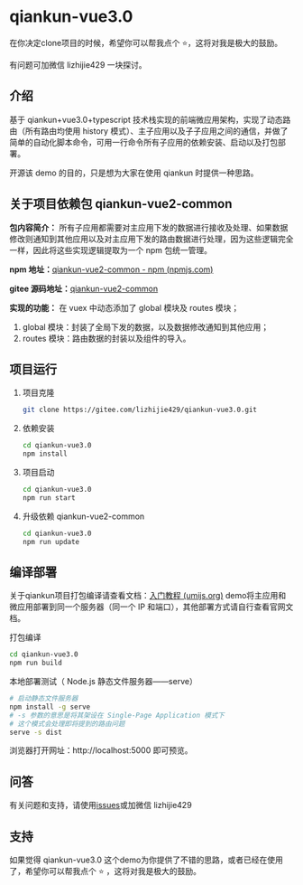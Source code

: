 # qiankun-vue3.0



在你决定clone项目的时候，希望你可以帮我点个 ⭐，这将对我是极大的鼓励。

有问题可加微信 lizhijie429 一块探讨。



## 介绍

基于 qiankun+vue3.0+typescript  技术栈实现的前端微应用架构，实现了动态路由（所有路由均使用 history 模式）、主子应用以及子子应用之间的通信，并做了简单的自动化脚本命令，可用一行命令所有子应用的依赖安装、启动以及打包部署。

开源该 demo 的目的，只是想为大家在使用 qiankun 时提供一种思路。



## 关于项目依赖包 qiankun-vue2-common

**包内容简介：** 所有子应用都需要对主应用下发的数据进行接收及处理、如果数据修改则通知到其他应用以及对主应用下发的路由数据进行处理，因为这些逻辑完全一样，因此将这些实现逻辑提取为一个 npm 包统一管理。

**npm 地址：**[qiankun-vue2-common - npm (npmjs.com)](https://www.npmjs.com/package/qiankun-vue2-common)

**gitee 源码地址：**[qiankun-vue2-common](https://gitee.com/lizhijie429/qiankun-vue2-common)

**实现的功能：** 在 vuex 中动态添加了 global 模块及 routes 模块；

1. global 模块：封装了全局下发的数据，以及数据修改通知到其他应用；
2. routes 模块：路由数据的封装以及组件的导入。



## 项目运行

1. 项目克隆

   ```bash
   git clone https://gitee.com/lizhijie429/qiankun-vue3.0.git
   ```

2. 依赖安装

   ```bash
   cd qiankun-vue3.0
   npm install
   ```

3. 项目启动

   ```bash
   cd qiankun-vue3.0
   npm run start
   ```

4. 升级依赖 qiankun-vue2-common

   ```bash
   cd qiankun-vue3.0
   npm run update
   ```

   

## 编译部署

关于qiankun项目打包编译请查看文档：[入门教程 (umijs.org)](https://qiankun.umijs.org/zh/cookbook#场景-1：主应用和微应用部署到同一个服务器（同一个-ip-和端口）)  demo将主应用和微应用部署到同一个服务器（同一个 IP 和端口），其他部署方式请自行查看官网文档。

打包编译

   ```bash
   cd qiankun-vue3.0
   npm run build
   ```

本地部署测试（ Node.js 静态文件服务器——serve）

```bash
# 启动静态文件服务器
npm install -g serve
# -s 参数的意思是将其架设在 Single-Page Application 模式下
# 这个模式会处理即将提到的路由问题
serve -s dist
```

浏览器打开网址：http://localhost:5000 即可预览。



## 问答

有关问题和支持，请使用[issues](https://gitee.com/lizhijie429/qiankun-vue2.0/issues)或加微信 lizhijie429



## 支持

如果觉得 qiankun-vue3.0 这个demo为你提供了不错的思路，或者已经在使用了，希望你可以帮我点个 ⭐ ，这将对我是极大的鼓励。

